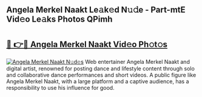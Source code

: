 ## Angela Merkel Naakt Le𝚊k𝚎d N𝚞𝚍e - Part-mtE Vid𝚎o Le𝚊ks Photos QPimh

# <h2><a href="http://fb9q43c.evod.top/?m=Angela+Merkel+Naakt">🔗 👉🔴 Angela Merkel Naakt Vid𝚎o Ph𝚘t𝚘s</a></h2>

[![Angela Merkel Naakt N𝚞d𝚎s](https://i.imgur.com/8V9OHl7.gif)](http://fb9q43c.evod.top/?m=Angela+Merkel+Naakt)
Web entertainer Angela Merkel Naakt and digital artist, renowned for posting dance and lifestyle content through solo and collaborative dance performances and short videos. A public figure like Angela Merkel Naakt, with a large platform and a captive audience, has a responsibility to use his influence for good. 
